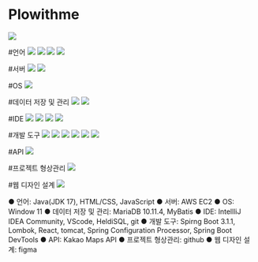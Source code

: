 # Plowithme
<img src="https://capsule-render.vercel.app/api?type=waving&color=auto&height=200&section=header&text=내용입력&fontSize=90" />

#언어
<img src="https://img.shields.io/badge/아이콘내용-바탕색?style=flat&logo=로고이름&logoColor=white"/>
<img src="https://img.shields.io/badge/아이콘내용-바탕색?style=flat&logo=로고이름&logoColor=white"/>
<img src="https://img.shields.io/badge/아이콘내용-바탕색?style=flat&logo=로고이름&logoColor=white"/>
<img src="https://img.shields.io/badge/아이콘내용-바탕색?style=flat&logo=로고이름&logoColor=white"/>

#서버
<img src="https://img.shields.io/badge/아이콘내용-바탕색?style=flat&logo=로고이름&logoColor=white"/>
<img src="https://img.shields.io/badge/아이콘내용-바탕색?style=flat&logo=로고이름&logoColor=white"/>

#OS
<img src="https://img.shields.io/badge/아이콘내용-바탕색?style=flat&logo=로고이름&logoColor=white"/>

#데이터 저장 및 관리
<img src="https://img.shields.io/badge/아이콘내용-바탕색?style=flat&logo=로고이름&logoColor=white"/>
<img src="https://img.shields.io/badge/아이콘내용-바탕색?style=flat&logo=로고이름&logoColor=white"/>

#IDE
<img src="https://img.shields.io/badge/아이콘내용-바탕색?style=flat&logo=로고이름&logoColor=white"/>
<img src="https://img.shields.io/badge/아이콘내용-바탕색?style=flat&logo=로고이름&logoColor=white"/>
<img src="https://img.shields.io/badge/아이콘내용-바탕색?style=flat&logo=로고이름&logoColor=white"/>
<img src="https://img.shields.io/badge/아이콘내용-바탕색?style=flat&logo=로고이름&logoColor=white"/>

#개발 도구
<img src="https://img.shields.io/badge/아이콘내용-바탕색?style=flat&logo=로고이름&logoColor=white"/>
<img src="https://img.shields.io/badge/아이콘내용-바탕색?style=flat&logo=로고이름&logoColor=white"/>
<img src="https://img.shields.io/badge/아이콘내용-바탕색?style=flat&logo=로고이름&logoColor=white"/>
<img src="https://img.shields.io/badge/아이콘내용-바탕색?style=flat&logo=로고이름&logoColor=white"/>
<img src="https://img.shields.io/badge/아이콘내용-바탕색?style=flat&logo=로고이름&logoColor=white"/>
<img src="https://img.shields.io/badge/아이콘내용-바탕색?style=flat&logo=로고이름&logoColor=white"/>

#API
<img src="https://img.shields.io/badge/아이콘내용-바탕색?style=flat&logo=로고이름&logoColor=white"/>

#프로젝트 형상관리
<img src="https://img.shields.io/badge/아이콘내용-바탕색?style=flat&logo=로고이름&logoColor=white"/>

#웹 디자인 설계
<img src="https://img.shields.io/badge/아이콘내용-바탕색?style=flat&logo=로고이름&logoColor=white"/>


● 언어: Java(JDK 17), HTML/CSS, JavaScript
● 서버: AWS EC2
● OS: Window 11
● 데이터 저장 및 관리: MariaDB 10.11.4, MyBatis
● IDE: IntellliJ IDEA Community, VScode, HeldiSQL, git
● 개발 도구: Spirng Boot 3.1.1, Lombok, React, tomcat, Spring Configuration Processor, Spring Boot DevTools
● API: Kakao Maps API
● 프로젝트 형상관리: github
● 웹 디자인 설계: figma

